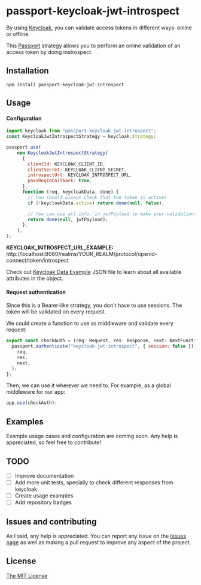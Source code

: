 # passport-keycloak-jwt-introspect

By using [Keycloak](https://www.keycloak.org/), you can validate access tokens in different ways: online or offline.

This [Passport](https://www.passportjs.org/) strategy allows you to perform an online validation of an access token by doing instrospect.


## Installation
```shell
npm install passport-keycloak-jwt-introspect
```

## Usage

#### Configuration
```javascript
import keycloak from "passport-keycloak-jwt-introspect";
const KeycloakJwtIntrospectStrategy = keycloak.Strategy;

passport.use(
    new KeycloakJwtIntrospectStrategy(
      {
        clientId: KEYCLOAK_CLIENT_ID,
        clientSecret: KEYCLOAK_CLIENT_SECRET,
        introspectUrl: KEYCLOAK_INTROSPECT_URL,
        passReqToCallback: true,
      },
      function (req, keycloakData, done) {
        // You should always check that the token is active!
        if (!keycloakData.active) return done(null, false);

        // You can use all info. in jwtPayload to make your validations and create your user
        return done(null, jwtPayload);
      },
    ),
);
```

**KEYCLOAK_INTROSPECT_URL_EXAMPLE:**  http://localhost:8080/realms/YOUR_REALM/protocol/openid-connect/token/introspect

Check out [Keycloak Data Example](doc/keycloak_data_example.json) JSON file to learn about all available attributes in the object.

#### Request authentication
Since this is a Bearer-like strategy, you don't have to use sessions. The token will be validated on every request.

We could create a function to use as middleware and validate every request:
```javascript
export const checkAuth = (req: Request, res: Response, next: NextFunction) => {
  passport.authenticate("keycloak-jwt-introspect", { session: false })(
    req,
    res,
    next,
  );
};
```

Then, we can use it wherever we need to. For example, as a global middleware for our app:
```javascript
app.use(checkAuth);
```

## Examples
Example usage cases and configuration are coming soon. Any help is appreciated, so feel free to contribute!

## TODO
- [ ] Improve documentation
- [ ] Add more unit tests, specially to check different responses from keycloak
- [ ] Create usage examples
- [ ] Add repository badges

## Issues and contributing
As I said, any help is appreciated. You can report any issue on the [Issues page](https://github.com/M4RC0Sx/passport-keycloak-jwt-introspect/issues) as well as making a pull request to improve any aspect of the project.

## License
[The MIT License](http://opensource.org/licenses/MIT)



